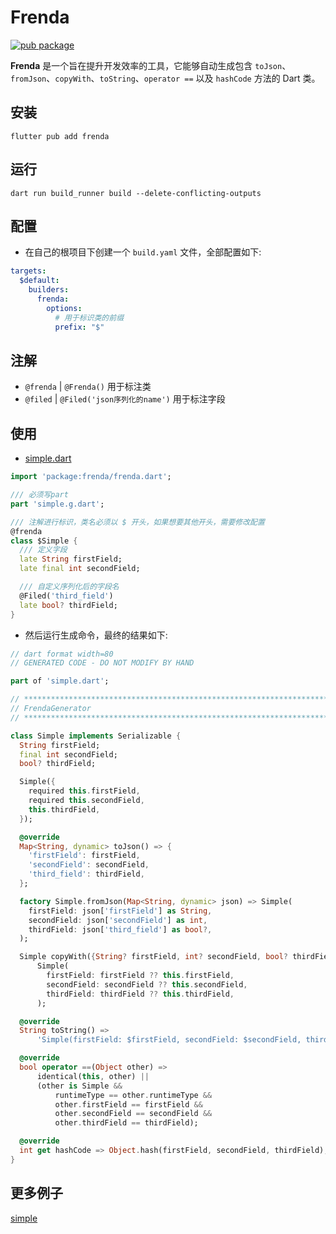 # Frenda

[![pub package](https://img.shields.io/pub/v/frenda.svg)](https://pub.dev/packages/frenda)

**Frenda** 是一个旨在提升开发效率的工具，它能够自动生成包含 `toJson`、`fromJson`、`copyWith`、`toString`、`operator ==` 以及 `hashCode` 方法的 Dart 类。

## 安装

```shell
flutter pub add frenda
```

## 运行

```shell
dart run build_runner build --delete-conflicting-outputs
```

## 配置

- 在自己的根项目下创建一个 `build.yaml` 文件，全部配置如下:

```yaml
targets:
  $default:
    builders:
      frenda:    
        options:
          # 用于标识类的前缀
          prefix: "$"
```

## 注解

- `@frenda` | `@Frenda()` 用于标注类
- `@filed` | `@Filed('json序列化的name')` 用于标注字段

## 使用

- [simple.dart](https://github.com/misakafs/frenda/blob/main/example/simple.dart)

```dart
import 'package:frenda/frenda.dart';

/// 必须写part
part 'simple.g.dart';

/// 注解进行标识，类名必须以 $ 开头，如果想要其他开头，需要修改配置
@frenda
class $Simple {
  /// 定义字段
  late String firstField;
  late final int secondField;

  /// 自定义序列化后的字段名
  @Filed('third_field')
  late bool? thirdField;
}
```

- 然后运行生成命令，最终的结果如下:

```dart
// dart format width=80
// GENERATED CODE - DO NOT MODIFY BY HAND

part of 'simple.dart';

// **************************************************************************
// FrendaGenerator
// **************************************************************************

class Simple implements Serializable {
  String firstField;
  final int secondField;
  bool? thirdField;

  Simple({
    required this.firstField,
    required this.secondField,
    this.thirdField,
  });

  @override
  Map<String, dynamic> toJson() => {
    'firstField': firstField,
    'secondField': secondField,
    'third_field': thirdField,
  };

  factory Simple.fromJson(Map<String, dynamic> json) => Simple(
    firstField: json['firstField'] as String,
    secondField: json['secondField'] as int,
    thirdField: json['third_field'] as bool?,
  );

  Simple copyWith({String? firstField, int? secondField, bool? thirdField}) =>
      Simple(
        firstField: firstField ?? this.firstField,
        secondField: secondField ?? this.secondField,
        thirdField: thirdField ?? this.thirdField,
      );

  @override
  String toString() =>
      'Simple(firstField: $firstField, secondField: $secondField, third_field: $thirdField)';

  @override
  bool operator ==(Object other) =>
      identical(this, other) ||
      (other is Simple &&
          runtimeType == other.runtimeType &&
          other.firstField == firstField &&
          other.secondField == secondField &&
          other.thirdField == thirdField);

  @override
  int get hashCode => Object.hash(firstField, secondField, thirdField);
}
```

## 更多例子

[simple](https://github.com/misakafs/frenda/tree/main/example)



